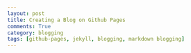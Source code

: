 ```yaml
---
layout: post
title: Creating a Blog on Github Pages
comments: True
category: blogging
tags: [github-pages, jekyll, blogging, markdown blogging]
---
```


<!--
As a developer I find the typical flow used for blogging to be less than ideal. I want a flow that embraces the tools I use on a daily basis.

Luckily Github has a great feature called Pages that allows us devs to host static content as a web site - they even allow us to associate a custom domain name (e.g. example.com) with the web site. And best of all this is all free and super easy to set up!

## Github Pages
Github Pages supports an enhanced version of [Markdown](https://help.github.com/articles/github-flavored-markdown/) for us to create content and a powerful templating / pre-processor called [Jekyll](https://help.github.com/articles/using-jekyll-with-pages/) to process the Markdown to create static sites.

Follow these simple steps to get a Blog setup and hosted on Github quickly:

### Cloning the Jekyll Repository
You have a Github account right?  If not, jump over there now and [create one for free quickly](https://github.com/).

The easiest way to get started is to clone an existing Jekyll repository that contains everything you need to get started. This will form the basis of your Blog.

I have tried a few and prefer either [Jekyll Now](https://github.com/barryclark/jekyll-now) or [Hyde](https://github.com/poole/hyde).  I used Hyde as the basis of this blog and it gives you a great start.

* Visit the repository you want to clone.
* Click the Fork button.
*

-->